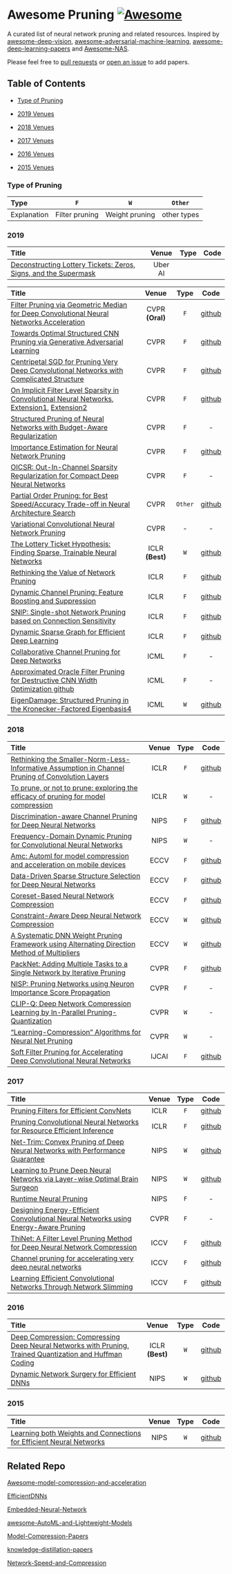 




# Awesome Pruning [![Awesome](https://awesome.re/badge.svg)](https://awesome.re)

  

A curated list of neural network pruning and related resources. Inspired by [awesome-deep-vision](https://github.com/kjw0612/awesome-deep-vision), [awesome-adversarial-machine-learning](https://github.com/yenchenlin/awesome-adversarial-machine-learning), [awesome-deep-learning-papers](https://github.com/terryum/awesome-deep-learning-papers) and [Awesome-NAS](https://github.com/D-X-Y/Awesome-NAS).


Please feel free to [pull requests](https://github.com/he-y/awesome-Pruning/pulls) or [open an issue](https://github.com/he-y/awesome-Pruning/issues) to add papers.

  

## Table of Contents

  

- [Type of Pruning](#type-of-pruning)

- [2019 Venues](#2019)
- [2018 Venues](#2018)
- [2017 Venues](#2017)
- [2016 Venues](#2016)
- [2015 Venues](#2015)




### Type of Pruning

|  Type |  `F` |  `W`  |  `Other` |
|:------------|:--------------:|:----------------------:|:----------:|
| Explanation | Filter pruning | Weight pruning | other types |


### 2019

|  Title  | Venue  | Type | Code |
|:--------|:--------:|:--------:|:--------:|
[Deconstructing Lottery Tickets: Zeros, Signs, and the Supermask](https://arxiv.org/pdf/1905.01067.pdf) | Uber AI |



|  Title  | Venue  | Type | Code |
|:--------|:--------:|:--------:|:--------:|
| [Filter Pruning via Geometric Median for Deep Convolutional Neural Networks Acceleration](https://arxiv.org/abs/1811.00250) | CVPR **(Oral)** | `F` |[github](https://github.com/he-y/filter-pruning-geometric-median)|
| [Towards Optimal Structured CNN Pruning via Generative Adversarial Learning](https://arxiv.org/abs/1903.09291) | CVPR | `F` | [github](https://github.com/ShaohuiLin/GAL)  |
| [Centripetal SGD for Pruning Very Deep Convolutional Networks with Complicated Structure](https://arxiv.org/abs/1904.03837) | CVPR | `F` | [github](https://github.com/ShawnDing1994/Centripetal-SGD)|
| [On Implicit Filter Level Sparsity in Convolutional Neural Networks](https://arxiv.org/abs/1811.12495), [Extension1](https://arxiv.org/abs/1905.04967), [Extension2](https://openreview.net/forum?id=rylVvNS3hE) | CVPR | `F` | [github](https://github.com/mehtadushy/SelecSLS-Pytorch) |
| [Structured Pruning of Neural Networks with Budget-Aware Regularization](https://arxiv.org/abs/1811.09332) | CVPR | `F` | -|
| [Importance Estimation for Neural Network Pruning](http://jankautz.com/publications/Importance4NNPruning_CVPR19.pdf) | CVPR | `F` | [github](https://github.com/NVlabs/Taylor_pruning)|
| [OICSR: Out-In-Channel Sparsity Regularization for Compact Deep Neural Networks](https://arxiv.org/abs/1905.11664) | CVPR | `F` |  - |
| [Partial Order Pruning: for Best Speed/Accuracy Trade-off in Neural Architecture Search](https://arxiv.org/abs/1903.03777) | CVPR | `Other` | [github](https://github.com/lixincn2015/Partial-Order-Pruning) |
| [Variational Convolutional Neural Network Pruning](http://openaccess.thecvf.com/content_CVPR_2019/papers/Zhao_Variational_Convolutional_Neural_Network_Pruning_CVPR_2019_paper.pdf) | CVPR | - | -|
| [The Lottery Ticket Hypothesis: Finding Sparse, Trainable Neural Networks](https://arxiv.org/abs/1803.03635) | ICLR **(Best)** | `W` | [github](https://github.com/google-research/lottery-ticket-hypothesis)|
| [Rethinking the Value of Network Pruning](https://arxiv.org/abs/1810.05270) | ICLR | `F` | [github](https://github.com/Eric-mingjie/rethinking-network-pruning)|
| [Dynamic Channel Pruning: Feature Boosting and Suppression](https://arxiv.org/abs/1810.05331)| ICLR | `F` | [github](https://github.com/deep-fry/mayo)|
| [SNIP: Single-shot Network Pruning based on Connection Sensitivity](https://arxiv.org/abs/1810.02340)| ICLR | `F` | [github](https://github.com/namhoonlee/snip-public)|
| [Dynamic Sparse Graph for Efficient Deep Learning](https://arxiv.org/abs/1810.00859) | ICLR | `F` | [github](https://github.com/mtcrawshaw/dynamic-sparse-graph)|
| [Collaborative Channel Pruning for Deep Networks](http://proceedings.mlr.press/v97/peng19c.html)| ICML | `F` | -|
| [Approximated Oracle Filter Pruning for Destructive CNN Width Optimization github](https://arxiv.org/abs/1905.04748)| ICML | `F` | -|
| [EigenDamage: Structured Pruning in the Kronecker-Factored Eigenbasis4](https://arxiv.org/abs/1905.05934)| ICML | `W` | [github](https://github.com/alecwangcq/EigenDamage-Pytorch)|


### 2018
|  Title  | Venue  | Type | Code |
|:--------|:--------:|:--------:|:--------:|
| [Rethinking the Smaller-Norm-Less-Informative Assumption in Channel Pruning of Convolution Layers](https://arxiv.org/abs/1802.00124)| ICLR | `F` | [github](https://github.com/jack-willturner/batchnorm-pruning)|
| [To prune, or not to prune: exploring the efficacy of pruning for model compression](https://arxiv.org/abs/1710.01878)| ICLR | `W` | -|
| [Discrimination-aware Channel Pruning for Deep Neural Networks](https://arxiv.org/abs/1810.11809)| NIPS | `F` | [github](https://github.com/SCUT-AILab/DCP)|
| [Frequency-Domain Dynamic Pruning for Convolutional Neural Networks](https://papers.nips.cc/paper/7382-frequency-domain-dynamic-pruning-for-convolutional-neural-networks.pdf)| NIPS | `W` | - |
| [Amc: Automl for model compression and acceleration on mobile devices](https://arxiv.org/abs/1802.03494)| ECCV | `F` | [github](https://github.com/Tencent/PocketFlow#channel-pruning)|
| [Data-Driven Sparse Structure Selection for Deep Neural Networks](https://arxiv.org/abs/1707.01213)| ECCV | `F` | [github](https://github.com/TuSimple/sparse-structure-selection)|
| [Coreset-Based Neural Network Compression](https://arxiv.org/abs/1807.09810) | ECCV | `F` | [github](https://github.com/metro-smiles/CNN_Compression)|
|[Constraint-Aware Deep Neural Network Compression](http://www.sfu.ca/~ftung/papers/constraintaware_eccv18.pdf) | ECCV | `W` | [github](https://github.com/ChanganVR/ConstraintAwareCompression)|
|[A Systematic DNN Weight Pruning Framework using Alternating Direction Method of Multipliers](https://arxiv.org/abs/1804.03294)| ECCV | `W` | [github](https://github.com/KaiqiZhang/admm-pruning)|
| [PackNet: Adding Multiple Tasks to a Single Network by Iterative Pruning](https://arxiv.org/abs/1711.05769)| CVPR | `F` | [github](https://github.com/arunmallya/packnet)|
| [NISP: Pruning Networks using Neuron Importance Score Propagation](https://arxiv.org/abs/1711.05908)| CVPR | `F` | -|
| [CLIP-Q: Deep Network Compression Learning by In-Parallel Pruning-Quantization](http://www.sfu.ca/~ftung/papers/clipq_cvpr18.pdf)| CVPR | `W` | -|
| [“Learning-Compression” Algorithms for Neural Net Pruning](http://faculty.ucmerced.edu/mcarreira-perpinan/papers/cvpr18.pdf)| CVPR | `W` | -|
|  [Soft Filter Pruning for Accelerating Deep Convolutional Neural Networks](https://arxiv.org/abs/1808.06866)| IJCAI | `F` | [github](https://github.com/he-y/soft-filter-pruning)|


### 2017

|  Title  | Venue  | Type | Code |
|:--------|:--------:|:--------:|:--------:|
| [Pruning Filters for Efficient ConvNets](https://arxiv.org/abs/1608.08710)| ICLR | `F` | [github](https://github.com/Eric-mingjie/rethinking-network-pruning/tree/master/imagenet/l1-norm-pruning)|
|[Pruning Convolutional Neural Networks for Resource Efficient Inference](https://arxiv.org/abs/1611.06440)| ICLR | `F` | [github](https://github.com/Tencent/PocketFlow#channel-pruning)|
|[Net-Trim: Convex Pruning of Deep Neural Networks with Performance Guarantee](https://arxiv.org/abs/1611.05162)| NIPS | `W` | [github](https://github.com/DNNToolBox/Net-Trim-v1)|
|[Learning to Prune Deep Neural Networks via Layer-wise Optimal Brain Surgeon](https://arxiv.org/abs/1705.07565)| NIPS | `W` | [github](https://github.com/csyhhu/L-OBS)|
|[Runtime Neural Pruning](https://papers.nips.cc/paper/6813-runtime-neural-pruning) | NIPS | `F` |  - |
|  [Designing Energy-Efficient Convolutional Neural Networks using Energy-Aware Pruning](https://arxiv.org/abs/1611.05128)|CVPR|`F` |-|
|  [ThiNet: A Filter Level Pruning Method for Deep Neural Network Compression](https://arxiv.org/abs/1707.06342)|ICCV|`F` | [github](https://github.com/Roll920/ThiNet)|
|  [Channel pruning for accelerating very deep neural networks](https://arxiv.org/abs/1707.06168)|ICCV|`F` | [github](https://github.com/yihui-he/channel-pruning)|
| [Learning Efficient Convolutional Networks Through Network Slimming](https://arxiv.org/abs/1708.06519)|ICCV|`F` | [github](https://github.com/Eric-mingjie/network-slimming)|


### 2016

|  Title  | Venue  | Type | Code |
|:--------|:--------:|:--------:|:--------:|
| [Deep Compression: Compressing Deep Neural Networks with Pruning, Trained Quantization and Huffman Coding](https://arxiv.org/abs/1510.00149) | ICLR **(Best)** | `W` | [github](https://github.com/songhan/Deep-Compression-AlexNet)|
| [Dynamic Network Surgery for Efficient DNNs](https://arxiv.org/abs/1608.04493) | NIPS | `W` | [github](https://github.com/yiwenguo/Dynamic-Network-Surgery)|

### 2015
|  Title  | Venue  | Type | Code |
|:--------|:--------:|:--------:|:--------:|
| [Learning both Weights and Connections for Efficient Neural Networks](https://arxiv.org/abs/1506.02626) | NIPS | `W` |[github](https://github.com/jack-willturner/DeepCompression-PyTorch)|



## Related Repo
[Awesome-model-compression-and-acceleration](https://github.com/memoiry/Awesome-model-compression-and-acceleration)

[EfficientDNNs](https://github.com/MingSun-Tse/EfficientDNNs)

[Embedded-Neural-Network](https://github.com/ZhishengWang/Embedded-Neural-Network)

[awesome-AutoML-and-Lightweight-Models](https://github.com/guan-yuan/awesome-AutoML-and-Lightweight-Models)

[Model-Compression-Papers](https://github.com/chester256/Model-Compression-Papers)

[knowledge-distillation-papers](https://github.com/lhyfst/knowledge-distillation-papers)

[Network-Speed-and-Compression](https://github.com/mrgloom/Network-Speed-and-Compression)

